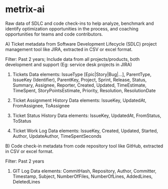 # metrix-ai
Raw data of SDLC and code check-ins to help analyze, benchmark and identify optimization opportunities in the process, and coaching opportunities for teams and code contributors.

A) Ticket metadata from Software Development Lifecycle (SDLC) project management tool like JIRA, extracted in CSV or excel format.

Filter: Past 2 years; Include data from all projects/products, both development and support (Eg: service desk projects in JIRA)

1. Tickets
  Data elements: IssueType [Epic|Story|Bug|...], ParentType, IssueKey (Identifier), ParentKey, Project, Sprint, Release, Status, Summary, Assignee, Reporter, Created, Updated, TimeEstimate, TimeSpent, StoryPointsEstimate, Priority, Resolution, ResolutionDate

2. Ticket Assignment History 
  Data elements: IssueKey, UpdatedAt, FromAssignee, ToAssignee

3. Ticket Status History 
  Data elements: IssueKey, UpdatedAt, FromStatus, ToStatus

4. Ticket Work Log 
  Data elements: IssueKey, Created, Updated, Started, Author, UpdateAuthor, TimeSpentSeconds

B) Code check-in metadata from code repository tool like GitHub, extracted in CSV or excel format.

Filter: Past 2 years

1. GIT Log
  Data elements: CommitHash, Repository, Author, Committer, Timestamp, Subject, NumberOfFiles, NumberOfLines, AddedLines, DeletedLines
 

